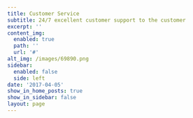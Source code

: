 ```yaml
---
title: Customer Service
subtitle: 24/7 excellent customer support to the customer
excerpt: ''
content_img:
  enabled: true
  path: ''
  url: '#'
alt_img: /images/69890.png
sidebar:
  enabled: false
  side: left
date: '2017-04-05'
show_in_home_posts: true
show_in_sidebar: false
layout: page
---
```

###
